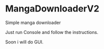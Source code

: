 # MangaDownloaderV2
Simple manga downloader


Just run Сonsole and follow the instructions.

Soon i will do GUI.
